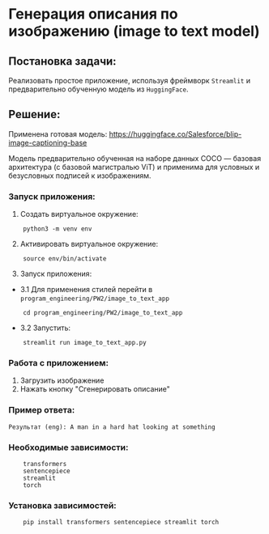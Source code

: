 # Генерация описания по изображению (image to text model)

## Постановка задачи:

Реализовать простое приложение, используя фреймворк `Streamlit` и предварительно обученную модель из `HuggingFace`.

## Решение:

Применена готовая модель: https://huggingface.co/Salesforce/blip-image-captioning-base

Модель предварительно обученная на наборе данных COCO — базовая архитектура (с базовой магистралью ViT) и применима для условных и безусловных подписей к изображениям. 

### Запуск приложения:

1) Создать виртуальное окружение:
```
    python3 -m venv env
```
2) Активировать виртуальное окружение:
```
    source env/bin/activate
```
3) Запуск приложения: 

- 3.1 Для применения стилей перейти в `program_engineering/PW2/image_to_text_app`

```
    cd program_engineering/PW2/image_to_text_app
```
- 3.2 Запустить:

```
    streamlit run image_to_text_app.py
```

### Работа с приложением:
1) Загрузить изображение
2) Нажать кнопку "Сгенерировать описание"

### Пример ответа:

```
Результат (eng): A man in a hard hat looking at something
```

### Необходимые зависимости:
```
    transformers
    sentencepiece
    streamlit 
    torch
```
### Установка зависимостей:
```
    pip install transformers sentencepiece streamlit torch
```
